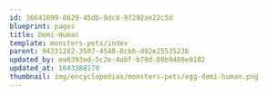 ```yaml
---
id: 36641699-8629-45db-9dc8-9f292ae22c5d
blueprint: pages
title: Demi-Human
template: monsters-pets/index
parent: 94331282-3507-4540-8cbb-d82e2553523b
updated_by: ea6393ed-5c2e-4abf-b78d-80b9488e0102
updated_at: 1643388179
thumbnail: img/encyclopedias/monsters-pets/egg-demi-human.png
---
```

